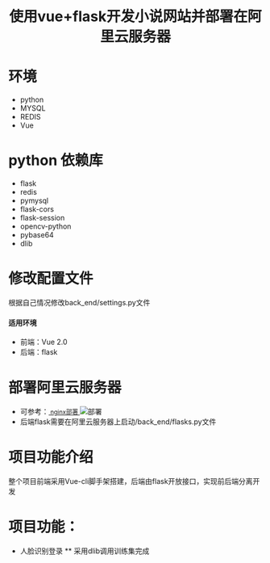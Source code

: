 # <p align="center">使用vue+flask开发小说网站并部署在阿里云服务器<p>
  
# 环境
  * python
  * MYSQL
  * REDIS
  * Vue
# python 依赖库
  * flask
  * redis
  * pymysql
  * flask-cors
  * flask-session
  * opencv-python
  * pybase64
  * dlib
# 修改配置文件
  根据自己情况修改back_end/settings.py文件
  
  #### 适用环境
  * 前端：Vue 2.0
  * 后端：flask
# 部署阿里云服务器
  * 可参考：<a href="https://juejin.cn/post/6844904084680474637" style="font-size:12px;"> nginx部署 </a>
  ![部署](https://s3.bmp.ovh/imgs/2022/02/91b199305298dbaa.png "nginx配置")
  * 后端flask需要在阿里云服务器上启动/back_end/flasks.py文件
# 项目功能介绍
  整个项目前端采用Vue-cli脚手架搭建，后端由flask开放接口，实现前后端分离开发
# 项目功能：
  * 人脸识别登录
    ** 采用dlib调用训练集完成
